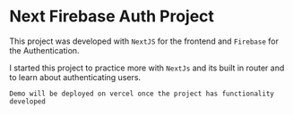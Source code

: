 # Next Firebase Auth Project

This project was developed with `NextJS` for the frontend and `Firebase` for the Authentication.


I started this project to practice more with `NextJs` and its built in router and to learn about authenticating users.


`Demo will be deployed on vercel once the project has functionality developed`
